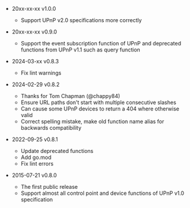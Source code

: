 * 20xx-xx-xx v1.0.0
	* Support UPnP v2.0 specifications more correctly

* 20xx-xx-xx v0.9.0
	* Support the event subscription function of UPnP and deprecated functions from UPnP v1.1 such as query function

* 2024-03-xx v0.8.3
	* Fix lint warnings

* 2024-02-29 v0.8.2
	* Thanks for Tom Chapman (@chappy84)
	* Ensure URL paths don't start with multiple consecutive slashes
	* Can cause some UPnP devices to return a 404 where otherwise valid
	* Correct spelling mistake, make old function name alias for backwards compatibility

* 2022-09-25 v0.8.1
	* Update deprecated functions
	* Add go.mod
	* Fix lint errors

* 2015-07-21 v0.8.0
	* The first public release
	* Support almost all control point and device functions of UPnP v1.0 specification
